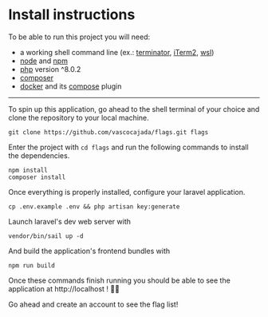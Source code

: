 # Install instructions

To be able to run this project you will need:
- a working shell command line (ex.: [terminator](https://gnome-terminator.org/), [iTerm2](https://iterm2.com/), [wsl](https://learn.microsoft.com/en-us/windows/wsl/install))
- [node](https://docs.npmjs.com/downloading-and-installing-node-js-and-npm) and [npm](https://docs.npmjs.com/downloading-and-installing-node-js-and-npm)
- [php](https://www.php.net/manual/en/install.php) version ^8.0.2
- [composer](https://getcomposer.org/)
- [docker](https://docs.docker.com/compose/install/) and its [compose](https://docs.docker.com/compose/install/) plugin


----

To spin up this application, go ahead to the shell terminal of your choice and clone the repository to your local machine.

    git clone https://github.com/vascocajada/flags.git flags

Enter the project with `cd flags` and run the following commands to install the dependencies.

    npm install
    composer install

Once everything is properly installed, configure your laravel application.

    cp .env.example .env && php artisan key:generate

Launch laravel's dev web server with

    vendor/bin/sail up -d

And build the application's frontend bundles with

    npm run build

Once these commands finish running you should be able to see the application at http://localhost ! 👏👏

Go ahead and create an account to see the flag list!
